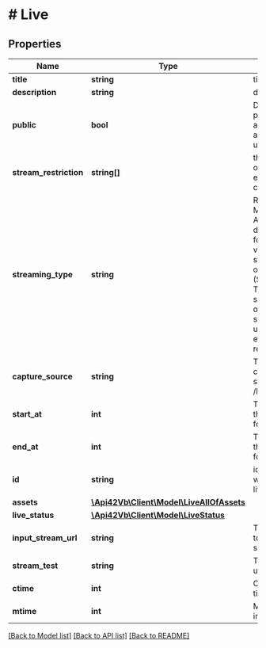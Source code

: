 # # Live

## Properties

Name | Type | Description | Notes
------------ | ------------- | ------------- | -------------
**title** | **string** | title of the live |
**description** | **string** | description of the live | [optional]
**public** | **bool** | Define if the live is public (it can be accessible by anybody with the live url). Default &#x3D; tue | [optional]
**stream_restriction** | **string[]** | the iso code 3306-1 on code-alpha2 if empty all the world can be read the live | [optional]
**streaming_type** | **string** | RTMP (Real-Time Messaging Protocol): A streaming protocol developed by Adobe for transmitting audio, video, and data streams in real-time over the Internet. SRT (Secure Reliable Transport): An open-source protocol that optimizes live video streaming over unstable networks, ensuring security and reliability. | [optional] [default to 'SRT']
**capture_source** | **string** | The closest source to capture the live stream, see /lives/captureSources | [optional]
**start_at** | **int** | The start datetime of the live in timestamp format | [optional]
**end_at** | **int** | The end datetime of the live in timestamp format | [optional]
**id** | **string** | id of the live (null when adding a new live) | [optional]
**assets** | [**\Api42Vb\Client\Model\LiveAllOfAssets**](LiveAllOfAssets.md) |  | [optional]
**live_status** | [**\Api42Vb\Client\Model\LiveStatus**](LiveStatus.md) |  | [optional]
**input_stream_url** | **string** | The input stream url to push the live source | [optional]
**stream_test** | **string** | The stream preview url | [optional]
**ctime** | **int** | Creation datetime in timestamp format | [optional]
**mtime** | **int** | Modification datetime in timestamp format | [optional]

[[Back to Model list]](../../README.md#models) [[Back to API list]](../../README.md#endpoints) [[Back to README]](../../README.md)
